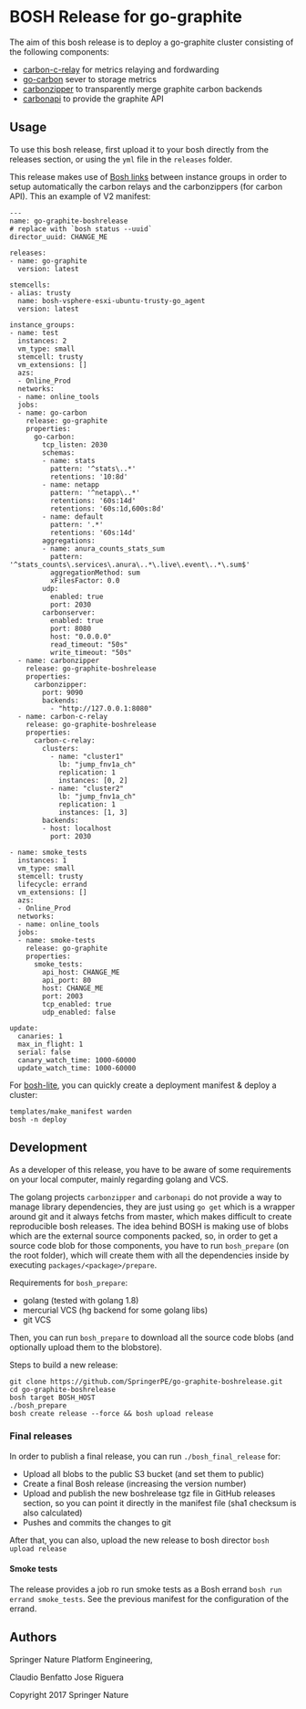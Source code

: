 # BOSH Release for go-graphite

The aim of this bosh release is to deploy a go-graphite cluster consisting of the following components:

* [carbon-c-relay](https://github.com/grobian/carbon-c-relay) for metrics relaying and fordwarding
* [go-carbon](https://github.com/lomik/go-carbon) sever to storage metrics
* [carbonzipper](https://github.com/dgryski/carbonzipper) to transparently merge graphite carbon backends
* [carbonapi](https://github.com/dgryski/carbonapi) to provide the graphite API 


## Usage

To use this bosh release, first upload it to your bosh directly from the releases
section, or using the `yml` file in the `releases` folder.

This release makes use of [Bosh links](https://bosh.io/docs/links.html) between
instance groups in order to setup automatically the carbon relays and the carbonzippers
(for carbon API). This an example of V2 manifest:

```
---
name: go-graphite-boshrelease
# replace with `bosh status --uuid`
director_uuid: CHANGE_ME

releases:
- name: go-graphite
  version: latest

stemcells:
- alias: trusty
  name: bosh-vsphere-esxi-ubuntu-trusty-go_agent
  version: latest

instance_groups:
- name: test
  instances: 2
  vm_type: small
  stemcell: trusty
  vm_extensions: []
  azs:
  - Online_Prod
  networks:
  - name: online_tools
  jobs:
  - name: go-carbon
    release: go-graphite
    properties:
      go-carbon:
        tcp_listen: 2030
        schemas:
        - name: stats
          pattern: '^stats\..*'
          retentions: '10:8d'
        - name: netapp
          pattern: '^netapp\..*'
          retentions: '60s:14d'
          retentions: '60s:1d,600s:8d'
        - name: default
          pattern: '.*'
          retentions: '60s:14d'
        aggregations:
        - name: anura_counts_stats_sum
          pattern: '^stats_counts\.services\.anura\..*\.live\.event\..*\.sum$'
          aggregationMethod: sum
          xFilesFactor: 0.0
        udp:
          enabled: true
          port: 2030
        carbonserver:
          enabled: true
          port: 8080
          host: "0.0.0.0"
          read_timeout: "50s"
          write_timeout: "50s"
  - name: carbonzipper
    release: go-graphite-boshrelease
    properties:
      carbonzipper:
        port: 9090
        backends:
          - "http://127.0.0.1:8080"
  - name: carbon-c-relay
    release: go-graphite-boshrelease
    properties:
      carbon-c-relay:
        clusters:
          - name: "cluster1"
            lb: "jump_fnv1a_ch"
            replication: 1
            instances: [0, 2]
          - name: "cluster2"
            lb: "jump_fnv1a_ch"
            replication: 1
            instances: [1, 3]
        backends: 
        - host: localhost
          port: 2030

- name: smoke_tests
  instances: 1
  vm_type: small
  stemcell: trusty
  lifecycle: errand
  vm_extensions: []
  azs:
  - Online_Prod
  networks:
  - name: online_tools
  jobs:
  - name: smoke-tests
    release: go-graphite
    properties:
      smoke_tests:
        api_host: CHANGE_ME
        api_port: 80
        host: CHANGE_ME
        port: 2003
        tcp_enabled: true
        udp_enabled: false

update:
  canaries: 1
  max_in_flight: 1
  serial: false
  canary_watch_time: 1000-60000
  update_watch_time: 1000-60000
```

For [bosh-lite](https://github.com/cloudfoundry/bosh-lite), you can quickly create a deployment manifest & deploy a cluster:

```
templates/make_manifest warden
bosh -n deploy
```

## Development

As a developer of this release, you have to be aware of some requirements on your
local computer, mainly regarding golang and VCS.

The golang projects `carbonzipper` and `carbonapi` do not provide a way to manage
library dependencies, they are just using `go get` which is a wrapper around git
and it always fetchs from master, which makes difficult to create reproducible bosh
releases. The idea behind BOSH is making use of blobs which are the external source
components packed, so, in order to get a source code blob for those components,
you have to run `bosh_prepare` (on the root folder), which will create them with all
the dependencies inside by executing `packages/<package>/prepare`.

Requirements for `bosh_prepare`:

* golang (tested with golang 1.8)
* mercurial VCS (hg backend for some golang libs)
* git VCS

Then, you can run `bosh_prepare` to download all the source code blobs
(and optionally upload them to the blobstore).


Steps to build a new release:

```
git clone https://github.com/SpringerPE/go-graphite-boshrelease.git
cd go-graphite-boshrelease
bosh target BOSH_HOST
./bosh_prepare
bosh create release --force && bosh upload release
```


### Final releases

In order to publish a final release, you can run `./bosh_final_release` for:

* Upload all blobs to the public S3 bucket (and set them to public)
* Create a final Bosh release (increasing the version number)
* Upload and publish the new boshrelease tgz file in GitHub releases section, so
  you can point it directly in the manifest file (sha1 checksum is also calculated)
* Pushes and commits the changes to git

After that, you can also, upload the new release to bosh director `bosh upload release`


#### Smoke tests

The release provides a job ro run smoke tests as a Bosh errand `bosh run errand smoke_tests`.
See the previous manifest for the configuration of the errand.


## Authors

Springer Nature Platform Engineering,

Claudio Benfatto
Jose Riguera


Copyright 2017 Springer Nature

